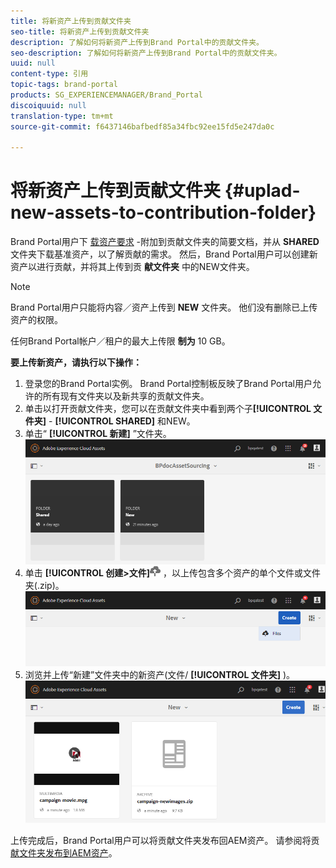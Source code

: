 ```yaml
---
title: 将新资产上传到贡献文件夹
seo-title: 将新资产上传到贡献文件夹
description: 了解如何将新资产上传到Brand Portal中的贡献文件夹。
seo-description: 了解如何将新资产上传到Brand Portal中的贡献文件夹。
uuid: null
content-type: 引用
topic-tags: brand-portal
products: SG_EXPERIENCEMANAGER/Brand_Portal
discoiquuid: null
translation-type: tm+mt
source-git-commit: f6437146bafbedf85a34fbc92ee15fd5e247da0c

---
```



# 将新资产上传到贡献文件夹 {#uplad-new-assets-to-contribution-folder}

Brand Portal用户下 [载资产要求](brand-portal-download-asset-requirements.md) -附加到贡献文件夹的简要文档，并从 **SHARED** 文件夹下载基准资产，以了解贡献的需求。
然后，Brand Portal用户可以创建新资产以进行贡献，并将其上传到贡 **献文件夹** 中的NEW文件夹。

>[!NOTE]
>
>Brand Portal用户只能将内容／资产上传到 **NEW** 文件夹。 他们没有删除已上传资产的权限。
>
>任何Brand Portal帐户／租户的最大上传限 **制为** 10 GB。


**要上传新资产，请执行以下操作：**

1. 登录您的Brand Portal实例。
Brand Portal控制板反映了Brand Portal用户允许的所有现有文件夹以及新共享的贡献文件夹。
1. 单击以打开贡献文件夹，您可以在贡献文件夹中看到两个子&#x200B;**[!UICONTROL 文件夹]** - **[!UICONTROL SHARED]** 和NEW。
1. 单击“ **[!UICONTROL 新建]** ”文件夹。
   ![](assets/upload-new-assets1.png)
1. 单击 **[!UICONTROL 创建&gt;文件]**![](assets/upload.png) ，以上传包含多个资产的单个文件或文件夹(.zip)。
   ![](assets/upload-new-assets2.png)
1. 浏览并上传“新建”文件夹中的新资产(文件/ **[!UICONTROL 文件夹]** )。
   ![](assets/upload-new-assets3.png)

上传完成后，Brand Portal用户可以将贡献文件夹发布回AEM资产。 请参阅将贡 [献文件夹发布到AEM资产](brand-portal-publish-contribution-folder-to-aem-assets.md)。